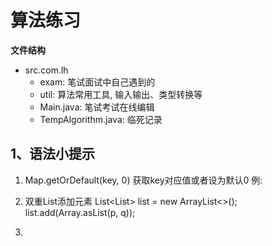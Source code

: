 # 算法练习
**文件结构**
- src.com.lh
    - exam: 笔试面试中自己遇到的
    - util: 算法常用工具, 输入输出、类型转换等
    - Main.java: 笔试考试在线编辑
    - TempAlgorithm.java: 临死记录
    
## 1、语法小提示
1. Map.getOrDefault(key, 0)
   获取key对应值或者设为默认0
   例:

2. 双重List添加元素
    List<List<Integer>> list = new ArrayList<>();
    list.add(Array.asList(p, q));

3. 